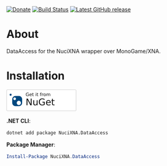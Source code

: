 [![Donate](https://img.shields.io/badge/-%E2%99%A5%20Donate-%23ff69b4)](https://hmlendea.go.ro/fund.html) [![Build Status](https://github.com/hmlendea/nucixna.dataaccess/actions/workflows/dotnet.yml/badge.svg)](https://github.com/hmlendea/nucixna.dataaccess/actions/workflows/dotnet.yml) [![Latest GitHub release](https://img.shields.io/github/v/release/hmlendea/nucixna.dataaccess)](https://github.com/hmlendea/nucixna.dataaccess/releases/latest)

# About

DataAccess for the NuciXNA wrapper over MonoGame/XNA.

# Installation

[![Get it from NuGet](https://raw.githubusercontent.com/hmlendea/readme-assets/master/badges/stores/nuget.png)](https://nuget.org/packages/NuciXNA.DataAccess)

**.NET CLI**:
```bash
dotnet add package NuciXNA.DataAccess
```

**Package Manager**:
```powershell
Install-Package NuciXNA.DataAccess
```
